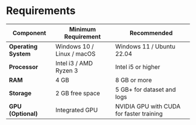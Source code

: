 # Requirements


| Component | Minimum Requirement | Recommended |
|------------|--------------------|--------------|
| **Operating System** | Windows 10 / Linux / macOS | Windows 11 / Ubuntu 22.04 |
| **Processor** | Intel i3 / AMD Ryzen 3 | Intel i5 or higher |
| **RAM** | 4 GB | 8 GB or more |
| **Storage** | 2 GB free space | 5 GB+ for dataset and logs |
| **GPU (Optional)** | Integrated GPU | NVIDIA GPU with CUDA for faster training |
